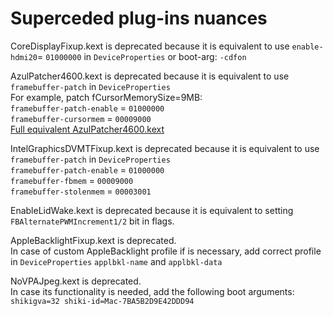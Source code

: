 # Superceded plug-ins nuances  
  
CoreDisplayFixup.kext is deprecated because it is equivalent to use `enable-hdmi20`= `01000000` in `DeviceProperties` or boot-arg: `-cdfon`  
  
AzulPatcher4600.kext is deprecated because it is equivalent to use `framebuffer-patch` in `DeviceProperties`  
For example, patch fCursorMemorySize=9MB:  
`framebuffer-patch-enable` = `01000000`  
`framebuffer-cursormem` = `00009000`  
[Full equivalent AzulPatcher4600.kext](https://github.com/acidanthera/WhateverBlue/blob/master/Manual/AzulPatcher4600_equivalent.plist)  
  
IntelGraphicsDVMTFixup.kext is deprecated because it is equivalent to use `framebuffer-patch` in `DeviceProperties`  
`framebuffer-patch-enable` = `01000000`  
`framebuffer-fbmem` = `00009000`  
`framebuffer-stolenmem` = `00003001`  
  
EnableLidWake.kext is deprecated because it is equivalent to setting `FBAlternatePWMIncrement1/2` bit in flags.  
  
AppleBacklightFixup.kext is deprecated.  
In case of custom AppleBacklight profile if is necessary, add correct profile in `DeviceProperties` `applbkl-name` and `applbkl-data`  
  
NoVPAJpeg.kext is deprecated.  
In case its functionality is needed, add the following boot arguments:  
`shikigva=32 shiki-id=Mac-7BA5B2D9E42DDD94`
